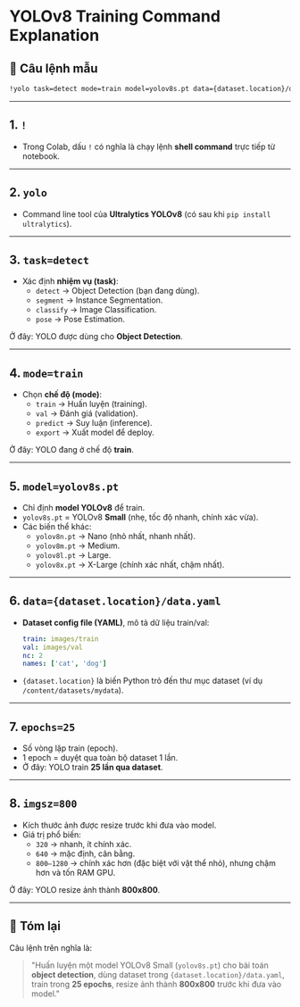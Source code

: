 # YOLOv8 Training Command Explanation

## 🔹 Câu lệnh mẫu
```bash
!yolo task=detect mode=train model=yolov8s.pt data={dataset.location}/data.yaml epochs=25 imgsz=800
```

---

## 1. `!`
- Trong Colab, dấu `!` có nghĩa là chạy lệnh **shell command** trực tiếp từ notebook.

---

## 2. `yolo`
- Command line tool của **Ultralytics YOLOv8** (có sau khi `pip install ultralytics`).

---

## 3. `task=detect`
- Xác định **nhiệm vụ (task)**:
  - `detect` → Object Detection (bạn đang dùng).
  - `segment` → Instance Segmentation.
  - `classify` → Image Classification.
  - `pose` → Pose Estimation.

Ở đây: YOLO được dùng cho **Object Detection**.

---

## 4. `mode=train`
- Chọn **chế độ (mode)**:  
  - `train` → Huấn luyện (training).  
  - `val` → Đánh giá (validation).  
  - `predict` → Suy luận (inference).  
  - `export` → Xuất model để deploy.

Ở đây: YOLO đang ở chế độ **train**.

---

## 5. `model=yolov8s.pt`
- Chỉ định **model YOLOv8** để train.  
- `yolov8s.pt` = YOLOv8 **Small** (nhẹ, tốc độ nhanh, chính xác vừa).  
- Các biến thể khác:  
  - `yolov8n.pt` → Nano (nhỏ nhất, nhanh nhất).  
  - `yolov8m.pt` → Medium.  
  - `yolov8l.pt` → Large.  
  - `yolov8x.pt` → X-Large (chính xác nhất, chậm nhất).

---

## 6. `data={dataset.location}/data.yaml`
- **Dataset config file (YAML)**, mô tả dữ liệu train/val:  
  ```yaml
  train: images/train
  val: images/val
  nc: 2
  names: ['cat', 'dog']
  ```
- `{dataset.location}` là biến Python trỏ đến thư mục dataset (ví dụ `/content/datasets/mydata`).

---

## 7. `epochs=25`
- Số vòng lặp train (epoch).  
- 1 epoch = duyệt qua toàn bộ dataset 1 lần.  
- Ở đây: YOLO train **25 lần qua dataset**.

---

## 8. `imgsz=800`
- Kích thước ảnh được resize trước khi đưa vào model.  
- Giá trị phổ biến:  
  - `320` → nhanh, ít chính xác.  
  - `640` → mặc định, cân bằng.  
  - `800–1280` → chính xác hơn (đặc biệt với vật thể nhỏ), nhưng chậm hơn và tốn RAM GPU.

Ở đây: YOLO resize ảnh thành **800x800**.

---

## 📌 Tóm lại
Câu lệnh trên nghĩa là:  
> "Huấn luyện một model YOLOv8 Small (`yolov8s.pt`) cho bài toán **object detection**, dùng dataset trong `{dataset.location}/data.yaml`, train trong **25 epochs**, resize ảnh thành **800x800** trước khi đưa vào model."
